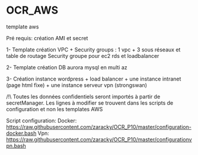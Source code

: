 # OCR_AWS
template aws

Pré requis: création AMI et secret

1- Template création VPC + Security groups :
    1 vpc + 3 sous réseaux et table de routage
    Security groupe pour ec2 rds et loadbalancer

2- Template création DB aurora mysql en multi az

3- Création instance wordpress + load balancer + une instance intranet (page html fixe) + une instance serveur vpn (strongswan)


/!\ Toutes les données confidentiels seront importés à partir de secretManager. Les lignes à modifier se trouvent dans les scripts de configuration et non les templates AWS


Script configuration:
Docker: https://raw.githubusercontent.com/zaracky/OCR_P10/master/configuration-docker.bash
Vpn: https://raw.githubusercontent.com/zaracky/OCR_P10/master/configurationvpn.bash
